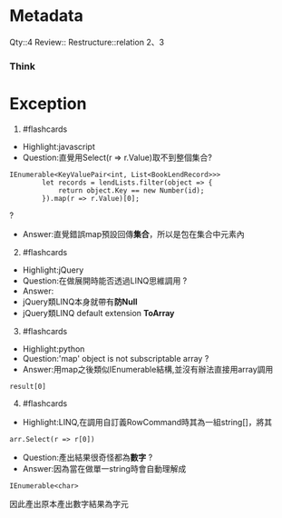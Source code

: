 # Metadata
Qty::4
Review::
Restructure::relation 2、3

### Think



# Exception



1. #flashcards 
- Highlight:javascript
- Question:直覺用Select(r => r.Value)取不到整個集合?
```
IEnumerable<KeyValuePair<int, List<BookLendRecord>>>
        let records = lendLists.filter(object => {
            return object.Key == new Number(id);
        }).map(r => r.Value)[0];
```
?
- Answer:直覺錯誤map預設回傳**集合**，所以是包在集合中元素內

2. #flashcards 
- Highlight:jQuery
- Question:在做展開時能否透過LINQ思維調用
?
- Answer:
- jQuery類LINQ本身就帶有**防Null**
- jQuery類LINQ default extension **ToArray**

3. #flashcards 
- Highlight:python
- Question:'map' object is not subscriptable array 
?
- Answer:用map之後類似IEnumerable結構,並沒有辦法直接用array調用
```
result[0]
```

4. #flashcards 
- Highlight:LINQ,在調用自訂義RowCommand時其為一組string[]，將其
```
arr.Select(r => r[0])
```
- Question:產出結果很奇怪都為**數字**
?
- Answer:因為當在做單一string時會自動理解成
```
IEnumerable<char>
```
因此產出原本產出數字結果為字元


